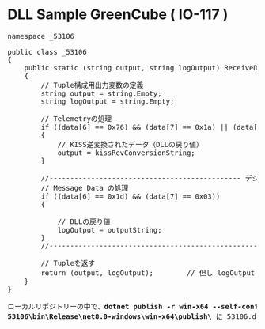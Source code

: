 # DLL Sample GreenCube ( IO-117 )

<pre>
namespace _53106

public class _53106
{
    public static (string output, string logOutput) ReceiveDataFormat(byte[] data)
    {
        // Tuple構成用出力変数の定義
        string output = string.Empty;
        string logOutput = string.Empty;

        // Telemetryの処理
        if ((data[6] == 0x76) && (data[7] == 0x1a) || (data[6] == 0x36) && (data[7] == 0x12))
        {
            // KISS逆変換されたデータ（DLLの戻り値）
            output = kissRevConversionString;
        }

        //---------------------------------------------- デジピータの無い衛星では不要
        // Message Data の処理 
        if ((data[6] == 0x1d) && (data[7] == 0x03))
        {

            // DLLの戻り値
            logOutput = outputString;
        }
        //-------------------------------------------------------------------------
    
        // Tupleを返す
        return (output, logOutput);        // 但し logOutput はそのまま返す
    }
}

ローカルリポジトリーの中で、<b>dotnet publish -r win-x64 --self-confained falese</b> とすると
<b>53106\bin\Release\net8.0-windows\win-x64\publish\</b> に 53106.dll が生成されます。
</pre>

